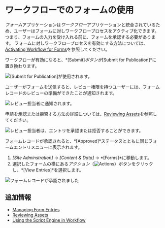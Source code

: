 # ワークフローでのフォームの使用

*フォーム*アプリケーションは*ワークフロー*アプリケーションと統合されているため、ユーザーはフォームに対しワークフロープロセスをアクティブ化できます。 つまり、フォームの入力を受け入れる前に、フォームを承認する必要があります。 フォームに対しワークフロープロセスを有効にする方法については、[Activating Workflow for Forms](../../../workflow/user-guide/activating-workflow.md#forms)を参照してください。

ワークフローが有効になると、*[Submit]*ボタンが*[Submit for Publication]*に置き換わります。

![[Submit for Publication]が使用されます。](./using-forms-with-a-workflow/images/02.png)

ユーザーがフォームを送信すると、レビュー権限を持つユーザーには、フォームレコードのレビューの準備ができたことが通知されます。

![レビュー担当者に通知されます。](./using-forms-with-a-workflow/images/03.png)

申請を承認または拒否する方法の詳細については、[Reviewing Assets](../../../workflow/user-guide/reviewing-assets.md)を参照してください。

![レビュー担当者は、エントリを承認または拒否することができます。](./using-forms-with-a-workflow/images/04.png)

フォームレコードが承認されると、*[Approved]*ステータスとともに同じフォームエントリメニューに表示されます。

1.  *[Site Adminstration]* → *[Content & Data]* → *[Forms]*に移動します。
2.  選択したフォームの横にある*アクション*（![Actions](../../../../images/icon-actions.png)）ボタンをクリックし、*[View Entries]*を選択します。

![フォームレコードが承認されました](./using-forms-with-a-workflow/images/05.png)

## 追加情報

  - [Managing Form Entries](../managing-form-entries.md)
  - [Reviewing Assets](../../../workflow/user-guide/reviewing-assets.md)
  - [Using the Script Engine in Workflow](../../../workflow/developer-guide/using-the-script-engine-in-workflow.md)
